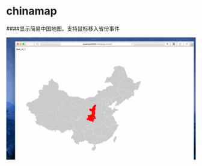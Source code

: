 # chinamap
####显示简易中国地图，支持鼠标移入省份事件


![alt text](https://raw.githubusercontent.com/aruis/chinamap/master/map.gif)
